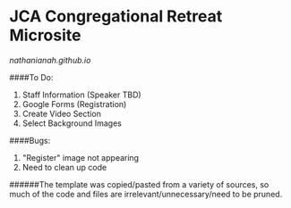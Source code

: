 # JCA Congregational Retreat Microsite
_nathanianah.github.io_

####To Do:
1. Staff Information (Speaker TBD)
2. Google Forms (Registration)
3. Create Video Section
4. Select Background Images

####Bugs:
1. "Register" image not appearing
2. Need to clean up code

######The template was copied/pasted from a variety of sources, so much of the code and files are irrelevant/unnecessary/need to be pruned.